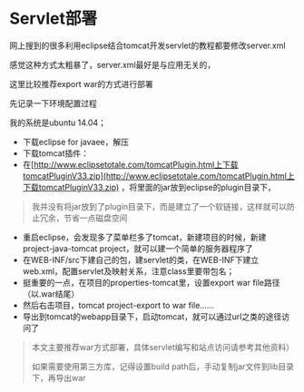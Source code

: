 # Servlet部署

网上搜到的很多利用eclipse结合tomcat开发servlet的教程都要修改server.xml

感觉这种方式太粗暴了，server.xml最好是与应用无关的，

这里比较推荐export war的方式进行部署

先记录一下环境配置过程

我的系统是ubuntu 14.04；

* 下载eclipse for javaee，解压
* 下载tomcat插件：
* 在[http://www.eclipsetotale.com/tomcatPlugin.html上下载tomcatPluginV33.zip](http://www.eclipsetotale.com/tomcatPlugin.html上下载tomcatPluginV33.zip) ，将里面的jar放到eclipse的plugin目录下，

> 我并没有将jar放到了plugin目录下，而是建立了一个软链接，这样就可以防止冗余，节省一点磁盘空间

* 重启eclipse，会发现多了菜单栏多了tomcat，新建项目的时候，新建project-java-tomcat project，就可以建一个简单的服务器程序了
* 在WEB-INF/src下建自己的包，建servlet的类，在WEB-INF下建立web.xml，配置servlet及映射关系，注意class里要带包名；
* 挺重要的一点，在项目的properties-tomcat里，设置export war file路径（以.war结尾）
* 然后右击项目，tomcat project-export to war file……
* 导出到tomcat的webapp目录下，启动tomcat，就可以通过url之类的途径访问了

> 本文主要推荐war方式部署，具体servlet编写和站点访问请参考其他资料）
>
> 如果需要使用第三方库，记得设置build path后，手动复制jar文件到lib目录下，再导出war


